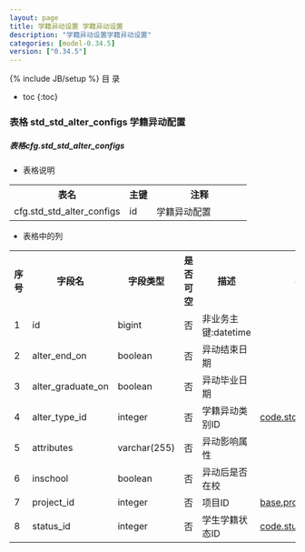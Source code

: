 ```yaml
---
layout: page
title: 学籍异动设置 学籍异动设置
description: "学籍异动设置学籍异动设置"
categories: [model-0.34.5]
version: ["0.34.5"]
---
```

{% include JB/setup %}
 目  录

* toc
{:toc}



### 表格 std_std_alter_configs 学籍异动配置
<div class="card card-info">
  <div class="card-header"><h5 id="table_cfg.std_std_alter_configs">表格cfg.std_std_alter_configs</h5></div>
  <div class="card-body">
<ul>
  <li>表格说明</li>
</ul>

<table class="table table-bordered table-striped table-condensed ">
<tr><th class="info_header">表名</th><th class="info_header">主键</th><th class="info_header" style="width:40%">注释</th>  </tr>
<tr><td>cfg.std_std_alter_configs</td><td>id</td><td>学籍异动配置</td>  </tr>
</table>
<ul>
  <li>表格中的列</li>
</ul>
<table class="table table-bordered table-striped table-condensed">
<tr><th class="info_header text-center">序号</th><th class="info_header">字段名</th><th class="info_header">字段类型</th><th class="info_header text-center">是否可空</th><th class="info_header">描述</th><th class="info_header">引用表</th>  </tr>
<tr><td class="text-center">1</td><td>id</td><td>bigint</td><td class="text-center">否</td><td>非业务主键:datetime</td><td></td>  </tr>
<tr><td class="text-center">2</td><td>alter_end_on</td><td>boolean</td><td class="text-center">否</td><td>异动结束日期</td><td></td>  </tr>
<tr><td class="text-center">3</td><td>alter_graduate_on</td><td>boolean</td><td class="text-center">否</td><td>异动毕业日期</td><td></td>  </tr>
<tr><td class="text-center">4</td><td>alter_type_id</td><td>integer</td><td class="text-center">否</td><td>学籍异动类别ID</td><td>            <a href="/model/code/std/all.html#表格-std_alter_types-学籍异动类别">code.std_alter_types</a>
</td>  </tr>
<tr><td class="text-center">5</td><td>attributes</td><td>varchar(255)</td><td class="text-center">否</td><td>异动影响属性</td><td></td>  </tr>
<tr><td class="text-center">6</td><td>inschool</td><td>boolean</td><td class="text-center">否</td><td>异动后是否在校</td><td></td>  </tr>
<tr><td class="text-center">7</td><td>project_id</td><td>integer</td><td class="text-center">否</td><td>项目ID</td><td>            <a href="/model/base/common/misc.html#表格-projects-项目">base.projects</a>
</td>  </tr>
<tr><td class="text-center">8</td><td>status_id</td><td>integer</td><td class="text-center">否</td><td>学生学籍状态ID</td><td>            <a href="/model/code/std/all.html#表格-student_statuses-学生学籍状态">code.student_statuses</a>
</td>  </tr>
</table>


  </div>
</div>
